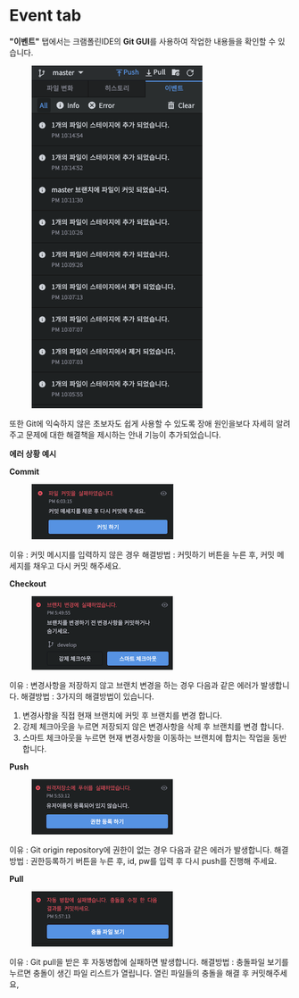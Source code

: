 # Event tab

**"이벤트"** 탭에서는 크램폴린IDE의 **Git GUI**를 사용하여 작업한 내용들을 확인할 수 있습니다.

<figure><img src="../../../.gitbook/assets/image (122).png" alt=""><figcaption></figcaption></figure>

또한 Git에 익숙하지 않은 초보자도 쉽게 사용할 수 있도록 장애 원인을보다 자세히 알려주고 문제에 대한 해결책을 제시하는 안내 기능이 추가되었습니다.

**에러 상황 예시**

**Commit**

<figure><img src="../../../.gitbook/assets/image (105).png" alt=""><figcaption></figcaption></figure>

이유 : 커밋 메시지를 입력하지 않은 경우 해결방법 : 커밋하기 버튼을 누른 후, 커밋 메세지를 채우고 다시 커밋 해주세요.

**Checkout**

<figure><img src="../../../.gitbook/assets/image (106).png" alt=""><figcaption></figcaption></figure>

이유 : 변경사항을 저장하지 않고 브랜치 변경을 하는 경우 다음과 같은 에러가 발생합니다. 해결방법 : 3가지의 해결방법이 있습니다.

1. 변경사항을 직접 현재 브랜치에 커밋 후 브랜치를 변경 합니다.
2. 강제 체크아웃을 누르면 저장되지 않은 변경사항을 삭제 후 브랜치를 변경 합니다.
3. 스마트 체크아웃을 누르면 현재 변경사항을 이동하는 브랜치에 합치는 작업을 동반합니다.

**Push**

<figure><img src="../../../.gitbook/assets/image (83).png" alt=""><figcaption></figcaption></figure>

이유 : Git origin repository에 권한이 없는 경우 다음과 같은 에러가 발생합니다. 해결방법 : 권한등록하기 버튼을 누른 후, id, pw를 입력 후 다시 push를 진행해 주세요.

**Pull**

<figure><img src="../../../.gitbook/assets/image (55).png" alt=""><figcaption></figcaption></figure>

이유 : Git pull을 받은 후 자동병합에 실패하면 발생합니다. 해결방법 : 충돌파일 보기를 누르면 충돌이 생긴 파일 리스트가 열립니다. 열린 파일들의 충돌을 해결 후 커밋해주세요,
